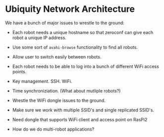 # Ubiquity Network Architecture

We have a bunch of major issues to wrestle to the ground:

* Each robot needs a unique hostname so that zeroconf can
  give each robot a unique IP address.

* Use some sort of `avahi-browse` functionality to find all robots.

* Allow user to switch easily between robots.

* Each robot needs to be able to log into a bunch of different
  WiFi access points.

* Key management.  SSH.  WiFi.

* Time synchroniziation.  (What about mutliple robots?)

* Wrestle the WiFi dongle issues to the ground.

* Make sure we work with multiple SSID's and single replicated SSID's.

* Need dongle that supports WiFi client and access point on RasPi2

* How do we do multi-robot applications?

